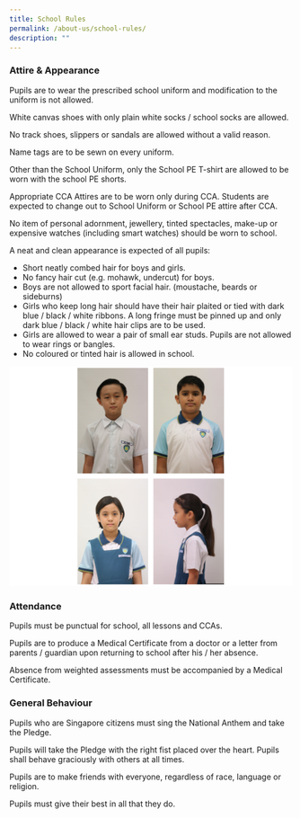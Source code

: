 ```yaml
---
title: School Rules
permalink: /about-us/school-rules/
description: ""
---
```

### **Attire & Appearance**

Pupils are to wear the prescribed school uniform and modification to the uniform is not allowed.  

White canvas shoes with only plain white socks / school socks are allowed.

No track shoes, slippers or sandals are allowed without a valid reason.

Name tags are to be sewn on every uniform.

Other than the School Uniform, only the School PE T-shirt are allowed to be worn with the school PE shorts.

Appropriate CCA Attires are to be worn only during CCA. Students are expected to change out to School Uniform or School PE attire after CCA.

No item of personal adornment, jewellery, tinted spectacles, make-up or expensive watches (including smart watches) should be worn to school.

A neat and clean appearance is expected of all pupils:

*   Short neatly combed hair for boys and girls.
*   No fancy hair cut (e.g. mohawk, undercut) for boys.
*   Boys are not allowed to sport facial hair. (moustache, beards or sideburns)
*   Girls who keep long hair should have their hair plaited or tied with dark blue / black / white ribbons. A long fringe must be pinned up and only dark blue / black / white hair clips are to be used.
*   Girls are allowed to wear a pair of small ear studs. Pupils are not allowed to wear rings or bangles.
*   No coloured or tinted hair is allowed in school.

![](/images/schuniformrules.png)

### **Attendance**

Pupils must be punctual for school, all lessons and CCAs.

  

Pupils are to produce a Medical Certificate from a doctor or a letter from parents / guardian upon returning to school after his / her absence.

  

Absence from weighted assessments must be accompanied by a Medical Certificate.

### **General Behaviour**


Pupils who are Singapore citizens must sing the National Anthem and take the Pledge.
  

Pupils will take the Pledge with the right fist placed over the heart. Pupils shall behave graciously with others at all times.

Pupils are to make friends with everyone, regardless of race, language or religion.

Pupils must give their best in all that they do.